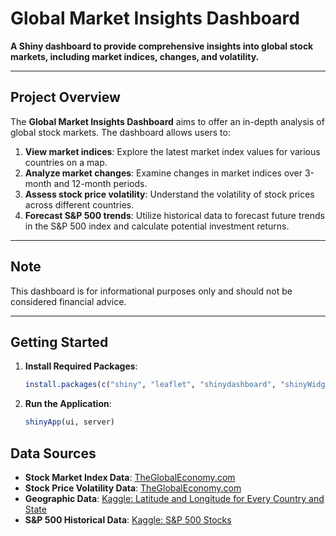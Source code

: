 # Global Market Insights Dashboard

**A Shiny dashboard to provide comprehensive insights into global stock markets, including market indices, changes, and volatility.**

---

## Project Overview

The **Global Market Insights Dashboard** aims to offer an in-depth analysis of global stock markets. The dashboard allows users to:

1. **View market indices**: Explore the latest market index values for various countries on a map.
2. **Analyze market changes**: Examine changes in market indices over 3-month and 12-month periods.
3. **Assess stock price volatility**: Understand the volatility of stock prices across different countries.
4. **Forecast S&P 500 trends**: Utilize historical data to forecast future trends in the S&P 500 index and calculate potential investment returns.

---

## Note

This dashboard is for informational purposes only and should not be considered financial advice.

---

## Getting Started

1. **Install Required Packages**:
   ```r
   install.packages(c("shiny", "leaflet", "shinydashboard", "shinyWidgets", "rvest", "readr", "leaflet.extras", "DT", "dplyr", "ggplot2", "plotly", "forecast"))
   ```
   
2. **Run the Application**:
   ```r
   shinyApp(ui, server)
   ```   

## Data Sources

- **Stock Market Index Data**: [TheGlobalEconomy.com](https://www.theglobaleconomy.com/rankings/share_price_index/)
- **Stock Price Volatility Data**: [TheGlobalEconomy.com](https://www.theglobaleconomy.com/rankings/Stock_price_volatility/)
- **Geographic Data**: [Kaggle: Latitude and Longitude for Every Country and State](https://www.kaggle.com/datasets/paultimothymooney/latitude-and-longitude-for-every-country-and-state)
- **S&P 500 Historical Data**: [Kaggle: S&P 500 Stocks](https://www.kaggle.com/datasets/andrewmvd/sp-500-stocks)
